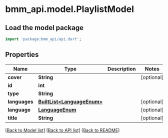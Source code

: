 # bmm_api.model.PlaylistModel

## Load the model package
```dart
import 'package:bmm_api/api.dart';
```

## Properties
Name | Type | Description | Notes
------------ | ------------- | ------------- | -------------
**cover** | **String** |  | [optional] 
**id** | **int** |  | 
**type** | **String** |  | 
**languages** | [**BuiltList&lt;LanguageEnum&gt;**](LanguageEnum.md) |  | [optional] 
**language** | [**LanguageEnum**](LanguageEnum.md) |  | [optional] 
**title** | **String** |  | [optional] 

[[Back to Model list]](../README.md#documentation-for-models) [[Back to API list]](../README.md#documentation-for-api-endpoints) [[Back to README]](../README.md)


